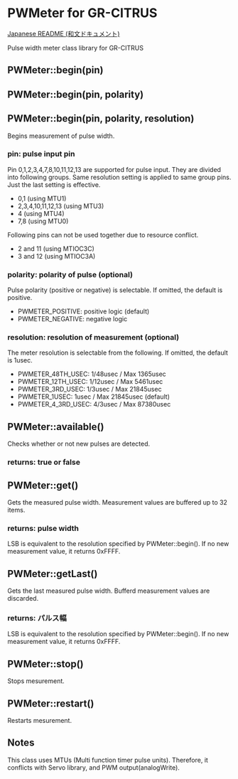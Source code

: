 # PWMeter for GR-CITRUS

[Japanese README (和文ドキュメント)](README-ja.md)

Pulse width meter class library for GR-CITRUS

## PWMeter::begin(pin)
## PWMeter::begin(pin, polarity)
## PWMeter::begin(pin, polarity, resolution)
Begins measurement of pulse width.

### pin: pulse input pin
Pin 0,1,2,3,4,7,8,10,11,12,13 are supported for pulse input. They are divided into following groups. Same resolution setting is applied to same group pins. Just the last setting is effective.

- 0,1 (using MTU1)
- 2,3,4,10,11,12,13 (using MTU3)
- 4 (using MTU4)
- 7,8  (using MTU0)

Following pins can not be used together due to resource conflict.

- 2 and 11 (using MTIOC3C)
- 3 and 12 (using MTIOC3A)

### polarity: polarity of pulse (optional)
Pulse polarity (positive or negative) is selectable. If omitted, the default is positive.
- PWMETER_POSITIVE: positive logic (default)
- PWMETER_NEGATIVE: negative logic

### resolution: resolution of measurement (optional)
The meter resolution is selectable from the following. If omitted, the default is 1usec.

- PWMETER_48TH_USEC: 1/48usec / Max  1365usec
- PWMETER_12TH_USEC: 1/12usec / Max  5461usec
- PWMETER_3RD_USEC: 1/3usec / Max 21845usec
- PWMETER_1USEC: 1usec / Max 21845usec (default)
- PWMETER_4_3RD_USEC: 4/3usec / Max 87380usec

## PWMeter::available()
Checks whether or not new pulses are detected.

### returns: true or false

## PWMeter::get()
Gets the measured pulse width. Measurement values are buffered up to 32 items.

### returns: pulse width
LSB is equivalent to the resolution specified by PWMeter::begin(). If no new measurement value, it returns 0xFFFF.

## PWMeter::getLast()
Gets the last measured pulse width. Bufferd measurement values are discarded.

### returns: パルス幅
LSB is equivalent to the resolution specified by PWMeter::begin(). If no new measurement value, it returns 0xFFFF.

## PWMeter::stop()

Stops mesurement.

## PWMeter::restart()

Restarts mesurement.

## Notes
This class uses MTUs (Multi function timer pulse units). Therefore, it conflicts with Servo library, and PWM output(analogWrite).
